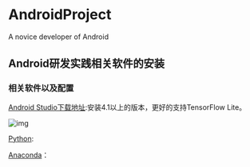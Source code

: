 # AndroidProject
A novice developer of Android

## Android研发实践相关软件的安装
### 相关软件以及配置

 [Android Studio下载地址](https://developer.android.google.cn/studio):安装4.1以上的版本，更好的支持TensorFlow Lite。
 
 ![img](https://github.com/Pathfinder35/AndroidProject.git/Pic/Exp01/Android01.png)
    
 [Python](https://www.python.org/ ):
    
 [Jupter noteBook]:安装前要有Python环境
    
 [Anaconda](https://www.anaconda.com/)：
    

